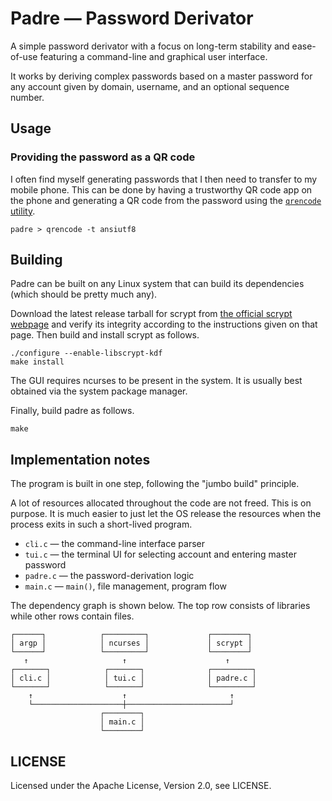 # Padre — Password Derivator

A simple password derivator with a focus on long-term stability and ease-of-use
featuring a command-line and graphical user interface.

It works by deriving complex passwords based on a master password for any
account given by domain, username, and an optional sequence number.

## Usage

### Providing the password as a QR code

I often find myself generating passwords that I then need to transfer to my
mobile phone. This can be done by having a trustworthy QR code app on the phone
and generating a QR code from the password using the [`qrencode` utility].

    padre > qrencode -t ansiutf8

[`qrencode` utility]: https://fukuchi.org/works/qrencode/

## Building

Padre can be built on any Linux system that can build its dependencies (which
should be pretty much any).

Download the latest release tarball for scrypt from
[the official scrypt webpage] and verify its integrity according to the
instructions given on that page.
Then build and install scrypt as follows.

    ./configure --enable-libscrypt-kdf
    make install

[the official scrypt webpage]: https://www.tarsnap.com/scrypt.html

The GUI requires ncurses to be present in the system. It is usually best
obtained via the system package manager.

Finally, build padre as follows.

    make

## Implementation notes

The program is built in one step, following the "jumbo build" principle.

A lot of resources allocated throughout the code are not freed. This is on
purpose. It is much easier to just let the OS release the resources when the
process exits in such a short-lived program.

- `cli.c` — the command-line interface parser
- `tui.c` — the terminal UI for selecting account and entering master password
- `padre.c` — the password-derivation logic
- `main.c` — `main()`, file management, program flow

The dependency graph is shown below. The top row consists of libraries while
other rows contain files.

    ┌──────┐            ┌─────────┐             ┌────────┐
    │ argp │            │ ncurses │             │ scrypt │
    └──────┘            └─────────┘             └────────┘
       ↑                     ↑                      ↑
    ┌───────┐            ┌───────┐              ┌─────────┐
    │ cli.c │            │ tui.c │              │ padre.c │
    └───────┘            └───────┘              └─────────┘
        ↑                    ↑                       ↑
        └────────────────────┼───────────────────────┘
                        ┌────────┐
                        │ main.c │
                        └────────┘

## LICENSE

Licensed under the Apache License, Version 2.0, see LICENSE.
